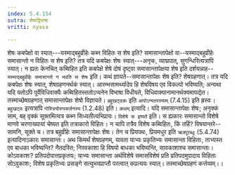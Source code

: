 ```yaml
---
index: 5.4.154
sutra: शेषाद्विभाषा
vritti: nyasa

---
```

शेषः कबपेक्षो वा स्यात्---यस्माद्बहुव्रीहेः कब्न विहितः स शेष इति? समासान्तापेक्षो वा--यस्माद्बहुव्रीहेः समासान्तो न विहितः स शेष इति? तत्र यदि कबपेक्षः शेषः स्यात्---अनृचः, व्याघ्रपात्, सुगन्धिरित्यत्रापि स्यात्। न ह्यतः केनचित् कब्विहित इति कबपेक्षे शेषे दोषं दृष्ट्वा समासान्तापेक्षया शेष इति दर्शयन्नाह--`यस्माद्बहुव्रीहेः समासान्तो न भवति स शेषः` इति। कथं ज्ञायते--समासान्तापेक्षः शेष इति? शेषग्रहणात्। तत्र यदि कबपेक्षः शेषः स्यात्, शेषग्रहणनर्थकं स्यात्। आरम्भसामर्थ्यादेव हि शेषविषय एव विकल्पो भविष्यति; अन्यथा यदि यतोऽपि पूर्वेविधिवाक्यैः कब्विहितस्ततोऽप्यनेन विभाषा विधीयते, विधिवाक्यानामानर्थक्यमापद्येत। तस्माच्छेषग्रहणात् समासान्तापेक्षः शेषो विज्ञायते। `बहूखट्वकः` इति `आपोऽन्यतरस्याम्` (7.4.15) इति ह्रस्वः। `बहुखट्वः` इत्यत्रापि `गोस्त्रियोरुपसर्जनस्य` (1.2.48) इति।
`कथम्` इत्यादि। यदि समासान्तापेक्षः शेषः; अनृक्कं साम, बह् वृक्कं सूक्तमित्यत्र कब्न सिध्यतीत्यभिप्रायः। `विशेषे स इष्यते` इति। स ह्यकारः समासान्तो विशेषे माणवे चरणाख्यायां चेष्यत इति तत्राकारो विहितः। न चापि तत्रैव विशेष कब्विहितः, किं तर्हि? विषयान्तरे--सामनि, सूक्ते च। तत्र बहुव्रीहेः समासान्तापेक्षः शेषः। तेन च प्रियपथः, प्रियमधुर इति `ऋक्पूरब्धूः` (5.4.74) इत्यादिनाऽकारः समासान्तः। अथ किमर्थं शेषग्रहणम्, यावता याभ्यः प्रकृतिभ्यः समासान्ता विहिताः, ताभ्यस्त एव बाधका भविष्यन्ति? नैतदस्ति; निरवकाशा हि विषयो बाधका भविष्यन्ति, सावकाशाश्च समासान्ताः। कोऽवकाशः? प्रतिपदोपात्तप्रकृतयः; याभ्यः समासान्ता अर्थविशेषे समासविशेषं प्रति प्रतिपदमुपादाय विहिताः सोऽवुकाशः; विशेष प्रकृतिभ्यः प्रसङ्गे सत्युभयप्राप्तौ परत्वात् कप्रत्ययः स्यात्। तस्माच्छेषग्रहणं कर्त्तव्यम्।।